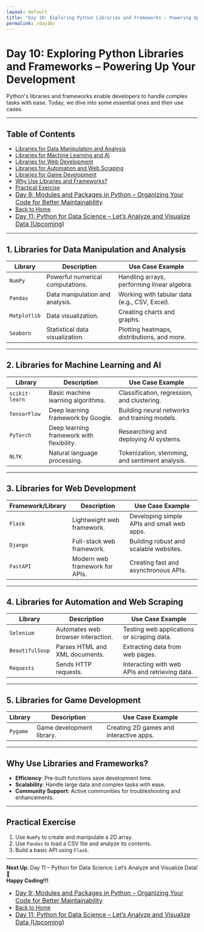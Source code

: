 ```yaml
---
layout: default
title: "Day 10: Exploring Python Libraries and Frameworks – Powering Up Your Development"
permalink: /day10/
---
```


# Day 10: Exploring Python Libraries and Frameworks – Powering Up Your Development  

Python's libraries and frameworks enable developers to handle complex tasks with ease. Today, we dive into some essential ones and their use cases.  

---

## Table of Contents
- [Libraries for Data Manipulation and Analysis](#Data-Manipulation-and-Analysis)
- [Libraries for Machine Learning and AI](#Machine-Learning-and-AI)
- [Libraries for Web Development](#Web-Development)
- [Libraries for Automation and Web Scraping](#Automation-and-Web-Scraping)
- [Libraries for Game Development](#Game-Development)
- [Why Use Libraries and Frameworks?](#Why-Use)
- [Practical Exercise](#Practical)
- <a href="{{ site.baseurl }}/day9/" style="font-size: 16px;"> Day 9: Modules and Packages in Python – Organizing Your Code for Better Maintainability </a>
- <a href="{{ site.baseurl }}/">Back to Home</a>
- <a href="{{ site.baseurl }}/day11/" style="font-size: 16px;">  Day 11: Python for Data Science – Let’s Analyze and Visualize Data (Upcoming) </a> 

---

## 1. Libraries for Data Manipulation and Analysis  <a name="Data-Manipulation-and-Analysis"></a>
| Library      | Description                         | Use Case Example                                   |
|--------------|-------------------------------------|--------------------------------------------------|
| `NumPy`      | Powerful numerical computations.   | Handling arrays, performing linear algebra.      |
| `Pandas`     | Data manipulation and analysis.    | Working with tabular data (e.g., CSV, Excel).    |
| `Matplotlib` | Data visualization.                | Creating charts and graphs.                      |
| `Seaborn`    | Statistical data visualization.    | Plotting heatmaps, distributions, and more.      |

---

## 2. Libraries for Machine Learning and AI  <a name="Machine-Learning-and-AI"></a>
| Library        | Description                                  | Use Case Example                                 |
|----------------|----------------------------------------------|-------------------------------------------------|
| `scikit-learn` | Basic machine learning algorithms.           | Classification, regression, and clustering.     |
| `TensorFlow`   | Deep learning framework by Google.           | Building neural networks and training models.   |
| `PyTorch`      | Deep learning framework with flexibility.    | Researching and deploying AI systems.           |
| `NLTK`         | Natural language processing.                 | Tokenization, stemming, and sentiment analysis. |

---

## 3. Libraries for Web Development  <a name="Web-Development"></a>
| Framework/Library | Description                          | Use Case Example                                |
|-------------------|--------------------------------------|------------------------------------------------|
| `Flask`           | Lightweight web framework.           | Developing simple APIs and small web apps.     |
| `Django`          | Full-stack web framework.            | Building robust and scalable websites.         |
| `FastAPI`         | Modern web framework for APIs.       | Creating fast and asynchronous APIs.           |

---

## 4. Libraries for Automation and Web Scraping  <a name="Automation-and-Web-Scraping"></a>
| Library          | Description                          | Use Case Example                               |
|------------------|--------------------------------------|-----------------------------------------------|
| `Selenium`       | Automates web browser interaction.   | Testing web applications or scraping data.    |
| `BeautifulSoup`  | Parses HTML and XML documents.       | Extracting data from web pages.               |
| `Requests`       | Sends HTTP requests.                 | Interacting with web APIs and retrieving data.|

---

## 5. Libraries for Game Development  <a name="Game-Development"></a>
| Library         | Description                           | Use Case Example                               |
|-----------------|---------------------------------------|-----------------------------------------------|
| `Pygame`        | Game development library.             | Creating 2D games and interactive apps.       |

---

## Why Use Libraries and Frameworks?  <a name="Why-Use"></a>
- **Efficiency**: Pre-built functions save development time.  
- **Scalability**: Handle large data and complex tasks with ease.  
- **Community Support**: Active communities for troubleshooting and enhancements.

---

## Practical Exercise  <a name="Practical"></a>
1. Use `NumPy` to create and manipulate a 2D array.  
2. Use `Pandas` to load a CSV file and analyze its contents.  
3. Build a basic API using `Flask`.  

---

**Next Up**: Day 11 – Python for Data Science: Let’s Analyze and Visualize Data! 🚀   
**Happy Coding!!!**  

- <a href="{{ site.baseurl }}/day9/" style="font-size: 16px;"> Day 9: Modules and Packages in Python – Organizing Your Code for Better Maintainability </a>
- <a href="{{ site.baseurl }}/">Back to Home</a>
- <a href="{{ site.baseurl }}/day11/" style="font-size: 16px;">  Day 11: Python for Data Science – Let’s Analyze and Visualize Data (Upcoming) </a>
